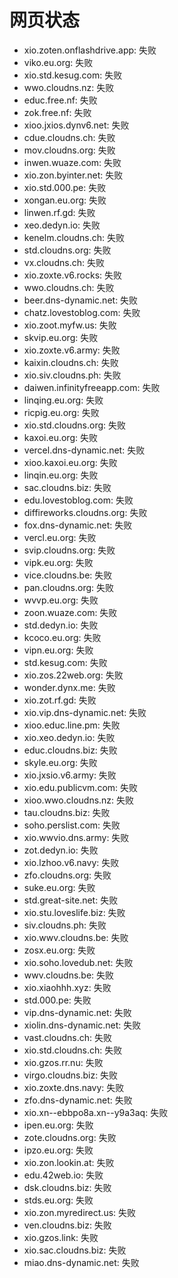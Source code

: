 # 网页状态
- xio.zoten.onflashdrive.app: 失败
- viko.eu.org: 失败
- xio.std.kesug.com: 失败
- wwo.cloudns.nz: 失败
- educ.free.nf: 失败
- zok.free.nf: 失败
- xioo.jxios.dynv6.net: 失败
- cdue.cloudns.ch: 失败
- mov.cloudns.org: 失败
- inwen.wuaze.com: 失败
- xio.zon.byinter.net: 失败
- xio.std.000.pe: 失败
- xongan.eu.org: 失败
- linwen.rf.gd: 失败
- xeo.dedyn.io: 失败
- kenelm.cloudns.ch: 失败
- std.cloudns.org: 失败
- vx.cloudns.ch: 失败
- xio.zoxte.v6.rocks: 失败
- wwo.cloudns.ch: 失败
- beer.dns-dynamic.net: 失败
- chatz.lovestoblog.com: 失败
- xio.zoot.myfw.us: 失败
- skvip.eu.org: 失败
- xio.zoxte.v6.army: 失败
- kaixin.cloudns.ch: 失败
- xio.siv.cloudns.ph: 失败
- daiwen.infinityfreeapp.com: 失败
- linqing.eu.org: 失败
- ricpig.eu.org: 失败
- xio.std.cloudns.org: 失败
- kaxoi.eu.org: 失败
- vercel.dns-dynamic.net: 失败
- xioo.kaxoi.eu.org: 失败
- linqin.eu.org: 失败
- sac.cloudns.biz: 失败
- edu.lovestoblog.com: 失败
- diffireworks.cloudns.org: 失败
- fox.dns-dynamic.net: 失败
- vercl.eu.org: 失败
- svip.cloudns.org: 失败
- vipk.eu.org: 失败
- vice.cloudns.be: 失败
- pan.cloudns.org: 失败
- wvvp.eu.org: 失败
- zoon.wuaze.com: 失败
- std.dedyn.io: 失败
- kcoco.eu.org: 失败
- vipn.eu.org: 失败
- std.kesug.com: 失败
- xio.zos.22web.org: 失败
- wonder.dynx.me: 失败
- xio.zot.rf.gd: 失败
- xio.vip.dns-dynamic.net: 失败
- xioo.educ.line.pm: 失败
- xio.xeo.dedyn.io: 失败
- educ.cloudns.biz: 失败
- skyle.eu.org: 失败
- xio.jxsio.v6.army: 失败
- xio.edu.publicvm.com: 失败
- xioo.wwo.cloudns.nz: 失败
- tau.cloudns.biz: 失败
- soho.perslist.com: 失败
- xio.wwvio.dns.army: 失败
- zot.dedyn.io: 失败
- xio.lzhoo.v6.navy: 失败
- zfo.cloudns.org: 失败
- suke.eu.org: 失败
- std.great-site.net: 失败
- xio.stu.loveslife.biz: 失败
- siv.cloudns.ph: 失败
- xio.wwv.cloudns.be: 失败
- zosx.eu.org: 失败
- xio.soho.lovedub.net: 失败
- wwv.cloudns.be: 失败
- xio.xiaohhh.xyz: 失败
- std.000.pe: 失败
- vip.dns-dynamic.net: 失败
- xiolin.dns-dynamic.net: 失败
- vast.cloudns.ch: 失败
- xio.std.cloudns.ch: 失败
- xio.gzos.rr.nu: 失败
- virgo.cloudns.biz: 失败
- xio.zoxte.dns.navy: 失败
- zfo.dns-dynamic.net: 失败
- xio.xn--ebbpo8a.xn--y9a3aq: 失败
- ipen.eu.org: 失败
- zote.cloudns.org: 失败
- ipzo.eu.org: 失败
- xio.zon.lookin.at: 失败
- edu.42web.io: 失败
- dsk.cloudns.biz: 失败
- stds.eu.org: 失败
- xio.zon.myredirect.us: 失败
- ven.cloudns.biz: 失败
- xio.gzos.link: 失败
- xio.sac.cloudns.biz: 失败
- miao.dns-dynamic.net: 失败
